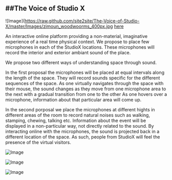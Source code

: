 ##The Voice of Studio X
---
![Image](https://raw.github.com/site2site/The-Voice-of-Studio-X/master/Images/zimoun_woodwoorms_400px.jpg
[here](http://www.zimoun.net/works.html)

An interactive online platform providing a non-material, imaginative experience of a real time physical context.
We propose to place few microphones in each of the StudioX locations. These microphones will record the interior and exterior 
ambiant sound of the place.

We propose two different ways of understanding space through sound.

In the first proposal the microphones will be placed at equal intervals along the length of the space. They will record sounds 
specific for the different sequences of the space.
As one virtually navigates through the space with their mouse, the sound changes as they move from one microphone area to the next with a gradual transition from one to the other
As one hovers over a microphone, information about that particular area will come up.

In the second porposal we place the microphones at different hights in different areas of the room to record natural noises such as walking, stamping, chewing, talking etc.
Information about the event will be displayed in a non-particular way, not directly related to the sound.
By interacting online with the microphones, the sound is projected back in a different location of the space. As such, people from StudioX will feel the presence of the virtual visitors.


![Image](https://raw.github.com/site2site/The-Voice-of-Studio-X/master/Images/Diagram1.jpg)

![Image](https://raw.github.com/site2site/The-Voice-of-Studio-X/master/Images/diagram2.jpg)

![Image](https://raw.github.com/site2site/The-Voice-of-Studio-X/master/Images/Website.jpg)

